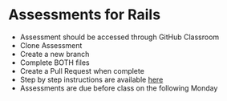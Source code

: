 # Assessments for Rails

- Assessment should be accessed through GitHub Classroom
- Clone Assessment
- Create a new branch
- Complete BOTH files
- Create a Pull Request when complete
- Step by step instructions are available [here](https://github.com/LEARNAcademy/Syllabus/blob/master/tools_and_resources/assessments.md)
- Assessments are due before class on the following Monday
